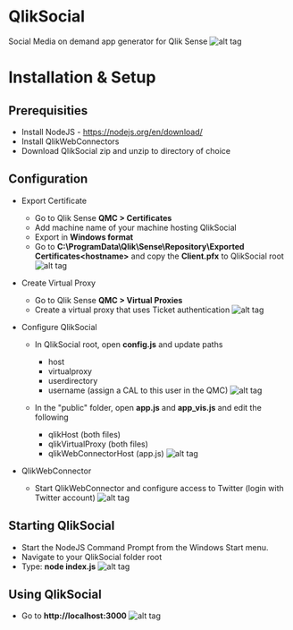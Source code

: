 # QlikSocial
Social Media on demand app generator for Qlik Sense
![alt tag](https://raw.githubusercontent.com/johsund/QlikSocial/master/images/qlikSocialAnalyze.png)

# Installation & Setup

## Prerequisities
  * Install NodeJS - https://nodejs.org/en/download/
  * Install QlikWebConnectors
  * Download QlikSocial zip and unzip to directory of choice

## Configuration
  * Export Certificate
      * Go to Qlik Sense __QMC > Certificates__
      * Add machine name of your machine hosting QlikSocial
      * Export in __Windows format__
      * Go to __C:\ProgramData\Qlik\Sense\Repository\Exported Certificates\<hostname>__ and copy the __Client.pfx__ to QlikSocial root
      ![alt tag](https://raw.githubusercontent.com/johsund/QlikSocial/master/images/exportCerts.png)
  
  * Create Virtual Proxy
      * Go to Qlik Sense __QMC > Virtual Proxies__
      * Create a virtual proxy that uses Ticket authentication
      ![alt tag](https://raw.githubusercontent.com/johsund/QlikSocial/master/images/virtualProxy.png)
      
  * Configure QlikSocial
      * In QlikSocial root, open __config.js__ and update paths
          * host
          * virtualproxy
          * userdirectory
          * username (assign a CAL to this user in the QMC)
          ![alt tag](https://raw.githubusercontent.com/johsund/QlikSocial/master/images/jsConfig.png)

      * In the "public" folder, open __app.js__ and __app_vis.js__ and edit the following
          * qlikHost (both files)
          * qlikVirtualProxy (both files) 
          * qlikWebConnectorHost (app.js)
          ![alt tag](https://raw.githubusercontent.com/johsund/QlikSocial/master/images/jsConfig2.png)
          
  * QlikWebConnector
      * Start QlikWebConnector and configure access to Twitter (login with Twitter account)
      ![alt tag](https://raw.githubusercontent.com/johsund/QlikSocial/master/images/configureTwitter.png)
      
## Starting QlikSocial
  * Start the NodeJS Command Prompt from the Windows Start menu.
  * Navigate to your QlikSocial folder root
  * Type: __node index.js__
  ![alt tag](https://raw.githubusercontent.com/johsund/QlikSocial/master/images/nodeJScommandPrompt.png)
  
## Using QlikSocial  
  * Go to __http://localhost:3000__
  ![alt tag](https://raw.githubusercontent.com/johsund/QlikSocial/master/images/qlikSocialStart.png)
